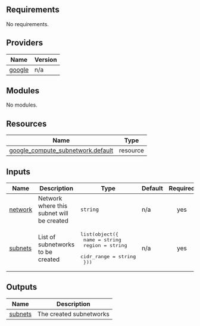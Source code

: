 ## Requirements

No requirements.

## Providers

| Name | Version |
|------|---------|
| <a name="provider_google"></a> [google](#provider\_google) | n/a |

## Modules

No modules.

## Resources

| Name | Type |
|------|------|
| [google_compute_subnetwork.default](https://registry.terraform.io/providers/hashicorp/google/latest/docs/resources/compute_subnetwork) | resource |

## Inputs

| Name | Description | Type | Default | Required |
|------|-------------|------|---------|:--------:|
| <a name="input_network"></a> [network](#input\_network) | Network where this subnet will be created | `string` | n/a | yes |
| <a name="input_subnets"></a> [subnets](#input\_subnets) | List of subnetworks to be created | <pre>list(object({<br/>    name       = string<br/>    region     = string<br/>    cidr_range = string<br/>  }))</pre> | n/a | yes |

## Outputs

| Name | Description |
|------|-------------|
| <a name="output_subnets"></a> [subnets](#output\_subnets) | The created subnetworks |
